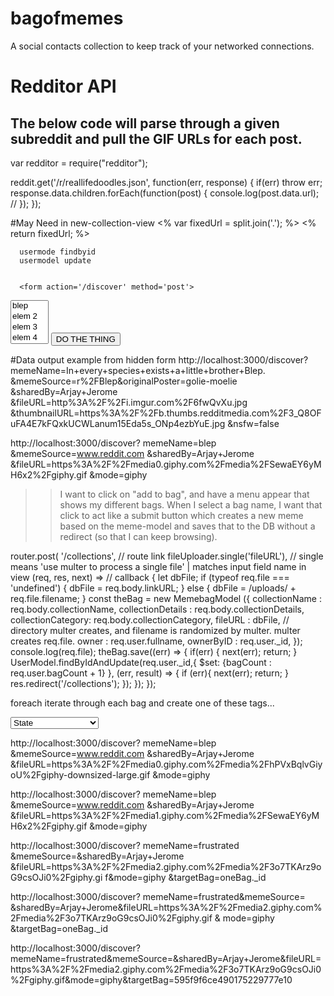 # bagofmemes
A social contacts collection to keep track of your networked connections.


# Redditor API
## The below code will parse through a given subreddit and pull the GIF URLs for each post.

var redditor = require("redditor");

reddit.get('/r/reallifedoodles.json', function(err, response) {
    if(err) throw err;
    response.data.children.forEach(function(post) {
    console.log(post.data.url); //
    });
});

#May Need in new-collection-view
<% var fixedUrl = split.join('.'); %>
      <% return fixedUrl; %>

      usermode findbyid
      usermodel update


      <form action='/discover' method='post'>
<select multiple="multiple" id="my-select" name="searchWord">
      <option value='blep'>blep</option>
      <option value='elem_2'>elem 2</option>
      <option value='elem_3'>elem 3</option>
      <option value='elem_4'>elem 4</option>
      ...
      <option value='elem_100'>elem 100</option>
    </select>
    <button type='submit'>DO THE THING</button>
</form>


#Data output example from hidden form
http://localhost:3000/discover?
 memeName=In+every+species+exists+a+little+brother+Blep.
&memeSource=r%2FBlep&originalPoster=golie-moelie
&sharedBy=Arjay+Jerome
&fileURL=http%3A%2F%2Fi.imgur.com%2F6fwQvXu.jpg
&thumbnailURL=https%3A%2F%2Fb.thumbs.redditmedia.com%2F3_Q8OFuFA4E7kFQxkUCWLanum15Eda5s_ONp4ezbYuE.jpg
&nsfw=false



http://localhost:3000/discover?
memeName=blep
&memeSource=www.reddit.com
&sharedBy=Arjay+Jerome
&fileURL=https%3A%2F%2Fmedia0.giphy.com%2Fmedia%2FSewaEY6yMH6x2%2Fgiphy.gif
&mode=giphy









>> I want to click on "add to bag", and have a menu appear that shows my different bags.
>> When I select a bag name, I want that click to act like a submit button which creates a new meme based on the meme-model and saves that to the DB without a redirect (so that I can keep browsing).


router.post(
        '/collections', // route link
        fileUploader.single('fileURL'), // single means 'use multer to process a single file' | matches input field name in view
        (req, res, next) => // callback
          {
            let dbFile;
              if (typeof req.file === 'undefined') {
                dbFile = req.body.linkURL;
              } else {
                dbFile = /uploads/ + req.file.filename;
              }
            const theBag = new MemebagModel
            ({
              collectionName    : req.body.collectionName,
              collectionDetails : req.body.collectionDetails,
              collectionCategory: req.body.collectionCategory,
              fileURL           : dbFile, // directory multer creates, and filename is randomized by multer. multer creates req.file.
              owner             : req.user.fullname,
              ownerByID         : req.user._id,
            });
            console.log(req.file);
            theBag.save((err) =>
            {
              if(err) {
                next(err);
                return;
              }
              UserModel.findByIdAndUpdate(req.user._id,{
                    $set: {bagCount : req.user.bagCount + 1}
              }, (err, result) => {
                if (err){
                  next(err);
                  return;
                }
                res.redirect('/collections');
              });
            });
          });



foreach iterate through each bag and create one of these tags...

<select class="ui search dropdown">
<% ALLtheMemes.forEach(meme) => {

}
  <option value="">State</option>
  <option value="AL">Alabama</option>
  <option value="AK">Alaska</option>
  <option value="AZ">Arizona</option>
  <option value="AR">Arkansas</option>
  <option value="CA">California</option>
  <option value="CO">Colorado</option>
  <option value="CT">Connecticut</option>
  <option value="DE">Delaware</option>
  <option value="DC">District Of Columbia</option>
  <option value="FL">Florida</option>
  <option value="GA">Georgia</option>
  <option value="HI">Hawaii</option>
  <option value="ID">Idaho</option>
  <option value="IL">Illinois</option>
  <option value="IN">Indiana</option>
  <option value="IA">Iowa</option>
  <option value="KS">Kansas</option>
  <option value="KY">Kentucky</option>
  <option value="LA">Louisiana</option>
  <option value="ME">Maine</option>
  <option value="MD">Maryland</option>
  <option value="MA">Massachusetts</option>
  <option value="MI">Michigan</option>
  <option value="MN">Minnesota</option>
  <option value="MS">Mississippi</option>
  <option value="MO">Missouri</option>
  <option value="MT">Montana</option>
  <option value="NE">Nebraska</option>
  <option value="NV">Nevada</option>
  <option value="NH">New Hampshire</option>
  <option value="NJ">New Jersey</option>
  <option value="NM">New Mexico</option>
  <option value="NY">New York</option>
  <option value="NC">North Carolina</option>
  <option value="ND">North Dakota</option>
  <option value="OH">Ohio</option>
  <option value="OK">Oklahoma</option>
  <option value="OR">Oregon</option>
  <option value="PA">Pennsylvania</option>
  <option value="RI">Rhode Island</option>
  <option value="SC">South Carolina</option>
  <option value="SD">South Dakota</option>
  <option value="TN">Tennessee</option>
  <option value="TX">Texas</option>
  <option value="UT">Utah</option>
  <option value="VT">Vermont</option>
  <option value="VA">Virginia</option>
  <option value="WA">Washington</option>
  <option value="WV">West Virginia</option>
  <option value="WI">Wisconsin</option>
  <option value="WY">Wyoming</option>
</select>

http://localhost:3000/discover?
memeName=blep
&memeSource=www.reddit.com
&sharedBy=Arjay+Jerome
&fileURL=https%3A%2F%2Fmedia0.giphy.com%2Fmedia%2FhPVxBqlvGiyoU%2Fgiphy-downsized-large.gif
&mode=giphy

http://localhost:3000/discover?
memeName=blep
&memeSource=www.reddit.com
&sharedBy=Arjay+Jerome
&fileURL=https%3A%2F%2Fmedia1.giphy.com%2Fmedia%2FSewaEY6yMH6x2%2Fgiphy.gif
&mode=giphy

http://localhost:3000/discover?
memeName=frustrated
&memeSource=&sharedBy=Arjay+Jerome
&fileURL=https%3A%2F%2Fmedia2.giphy.com%2Fmedia%2F3o7TKArz9oG9csOJi0%2Fgiphy.gi
f&mode=giphy
&targetBag=oneBag._id

http://localhost:3000/discover?
 memeName=frustrated&memeSource=
&sharedBy=Arjay+Jerome&fileURL=https%3A%2F%2Fmedia2.giphy.com%2Fmedia%2F3o7TKArz9oG9csOJi0%2Fgiphy.gif
&
mode=giphy
&targetBag=oneBag._id

http://localhost:3000/discover?memeName=frustrated&memeSource=&sharedBy=Arjay+Jerome&fileURL=https%3A%2F%2Fmedia2.giphy.com%2Fmedia%2F3o7TKArz9oG9csOJi0%2Fgiphy.gif&mode=giphy&targetBag=595f9f6ce490175229777e10